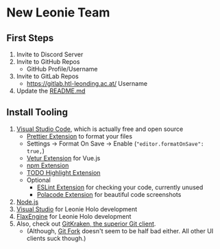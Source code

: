 # New Leonie Team

## First Steps
1. Invite to Discord Server 
2. Invite to GitHub Repos
    - GitHub Profile/Username
3. Invite to GitLab Repos
    - https://gitlab.htl-leonding.ac.at/ Username
4. Update the [README.md](https://github.com/htl-leonding/2018-leonie/blob/master/README.md#team-members)

## Install Tooling
1. [Visual Studio Code](https://code.visualstudio.com/), which is actually free and open source 
    - [Prettier Extension](https://marketplace.visualstudio.com/items?itemName=esbenp.prettier-vscode) to format your files
    - Settings &rarr; Format On Save &rarr; Enable (`"editor.formatOnSave": true,`)
    - [Vetur Extension](https://marketplace.visualstudio.com/items?itemName=octref.vetur) for Vue.js
    - [npm Extension](https://marketplace.visualstudio.com/items?itemName=eg2.vscode-npm-script)
    - [TODO Highlight Extension](https://marketplace.visualstudio.com/items?itemName=wayou.vscode-todo-highlight)
    - Optional
        - [ESLint Extension](https://marketplace.visualstudio.com/items?itemName=dbaeumer.vscode-eslint) for checking your code, currently unused
        - [Polacode Extension](https://marketplace.visualstudio.com/items?itemName=pnp.polacode) for beautiful code screenshots
2. [Node.js](https://nodejs.org/en/)
3. [Visual Studio](https://visualstudio.microsoft.com/) for Leonie Holo development
4. [FlaxEngine](https://flaxengine.com/) for Leonie Holo development
5. Also, check out [GitKraken, the superior Git client](https://www.gitkraken.com/). 
    - (Although, [Git Fork](https://git-fork.com/) doesn't seem to be half bad either. All other UI clients suck though.)
